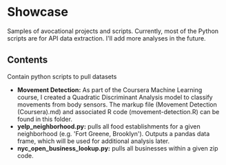 **Showcase**
=============
Samples of avocational projects and scripts. Currently, most of the Python scripts are for API data extraction. I'll add more analyses in the future. 

Contents
----------------
Contain python scripts to pull datasets
* **Movement Detection:** As part of the Coursera Machine Learning course, I created a Quadratic Discriminant Analysis model to classify movements from body sensors. The markup file (Movement Detection (Coursera).md) and associated R code (movement-detection.R) can be found in this folder.
* **yelp_neighborhood.py:** pulls all food establishments for a given neighborhood (e.g. 'Fort Greene, Brooklyn'). Outputs a pandas data frame, which will be used for additional analysis later.
* **nyc_open_business_lookup.py:** pulls all businesses within a given zip code. 



